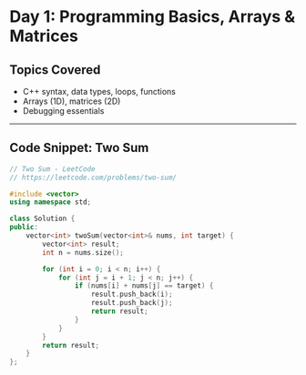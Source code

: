 # Day 1: Programming Basics, Arrays & Matrices

## Topics Covered
- C++ syntax, data types, loops, functions
- Arrays (1D), matrices (2D)
- Debugging essentials

---

## Code Snippet: Two Sum 

```cpp
// Two Sum - LeetCode 
// https://leetcode.com/problems/two-sum/

#include <vector>
using namespace std;

class Solution {
public:
    vector<int> twoSum(vector<int>& nums, int target) {
        vector<int> result;
        int n = nums.size();

        for (int i = 0; i < n; i++) {
            for (int j = i + 1; j < n; j++) {
                if (nums[i] + nums[j] == target) {
                    result.push_back(i);
                    result.push_back(j);
                    return result;
                }
            }
        }
        return result;
    }
};
